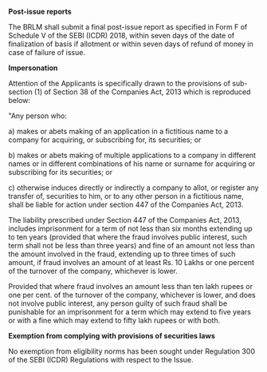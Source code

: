 **Post-issue reports**

The BRLM shall submit a final post-issue report as specified in Form F of Schedule V of the SEBI (ICDR) 2018, within seven days of the date of finalization of basis if allotment or within seven days of refund of money in case of failure of issue.

**Impersonation**

Attention of the Applicants is specifically drawn to the provisions of sub-section (1) of Section 38 of the Companies Act, 2013 which is reproduced below:

"Any person who:

a) makes or abets making of an application in a fictitious name to a company for acquiring, or subscribing for, its securities; or

b) makes or abets making of multiple applications to a company in different names or in different combinations of his name or surname for acquiring or subscribing for its securities; or

c) otherwise induces directly or indirectly a company to allot, or register any transfer of, securities to him, or to any other person in a fictitious name, shall be liable for action under section 447 of the Companies Act, 2013.

The liability prescribed under Section 447 of the Companies Act, 2013, includes imprisonment for a term of not less than six months extending up to ten years (provided that where the fraud involves public interest, such term shall not be less than three years) and fine of an amount not less than the amount involved in the fraud, extending up to three times of such amount, if fraud involves an amount of at least Rs. 10 Lakhs or one percent of the turnover of the company, whichever is lower.

Provided that where fraud involves an amount less than ten lakh rupees or one per cent. of the turnover of the company, whichever is lower, and does not involve public interest, any person guilty of such fraud shall be punishable for an imprisonment for a term which may extend to five years or with a fine which may extend to fifty lakh rupees or with both.

**Exemption from complying with provisions of securities laws**

No exemption from eligibility norms has been sought under Regulation 300 of the SEBI (ICDR) Regulations with respect to the Issue.